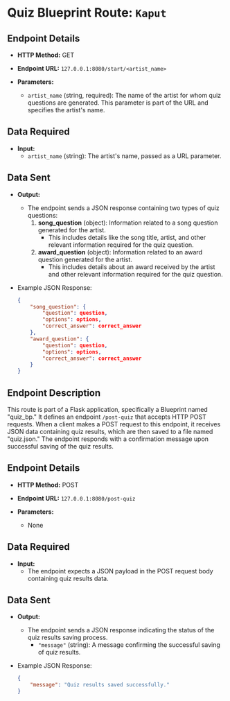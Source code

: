 # Quiz Blueprint Route: `Kaput`


## Endpoint Details

- **HTTP Method:** GET

- **Endpoint URL:** `127.0.0.1:8080/start/<artist_name>`

- **Parameters:**
  - `artist_name` (string, required): The name of the artist for whom quiz questions are generated. This parameter is part of the URL and specifies the artist's name.

## Data Required

- **Input:**
  - `artist_name` (string): The artist's name, passed as a URL parameter.

## Data Sent

- **Output:**
  - The endpoint sends a JSON response containing two types of quiz questions:
    1. **song_question** (object): Information related to a song question generated for the artist.
       - This includes details like the song title, artist, and other relevant information required for the quiz question.
    2. **award_question** (object): Information related to an award question generated for the artist.
       - This includes details about an award received by the artist and other relevant information required for the quiz question.

- Example JSON Response:
  ```json
  {
      "song_question": {
          "question": question,
          "options": options,
          "correct_answer": correct_answer  
      },
      "award_question": {
          "question": question,
          "options": options,
          "correct_answer": correct_answer 
      }
  }

  
## Endpoint Description

This route is part of a Flask application, specifically a Blueprint named "quiz_bp." It defines an endpoint `/post-quiz` that accepts HTTP POST requests. When a client makes a POST request to this endpoint, it receives JSON data containing quiz results, which are then saved to a file named "quiz.json." The endpoint responds with a confirmation message upon successful saving of the quiz results.

## Endpoint Details

- **HTTP Method:** POST

- **Endpoint URL:** `127.0.0.1:8080/post-quiz`

- **Parameters:**
  - None

## Data Required

- **Input:**
  - The endpoint expects a JSON payload in the POST request body containing quiz results data.

## Data Sent

- **Output:**
  - The endpoint sends a JSON response indicating the status of the quiz results saving process.
    - `"message"` (string): A message confirming the successful saving of quiz results.

- Example JSON Response:
  ```json
  {
      "message": "Quiz results saved successfully."
  }